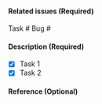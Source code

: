 #### Related issues (Required)
Task #
Bug #

#### Description (Required)
- [x] Task 1
- [x] Task 2

#### Reference (Optional)
